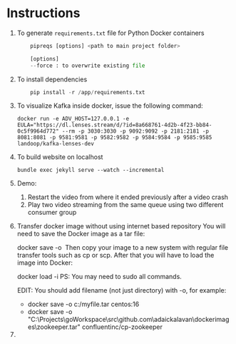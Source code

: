 # Instructions

1. To generate `requirements.txt` file for Python Docker containers
    ```python
        pipreqs [options] <path to main project folder>

        [options]
        --force : to overwrite existing file
    ```
1. To install dependencies
    ```python
        pip install -r /app/requirements.txt
    ```

1. To visualize Kafka inside docker, issue the following command:

   ```text
   docker run -e ADV_HOST=127.0.0.1 -e EULA="https://dl.lenses.stream/d/?id=8a668761-4d2b-4f23-bb84-0c5f9964d772" --rm -p 3030:3030 -p 9092:9092 -p 2181:2181 -p 8081:8081 -p 9581:9581 -p 9582:9582 -p 9584:9584 -p 9585:9585 landoop/kafka-lenses-dev
   ```

2. To build website on localhost
    ```text
    bundle exec jekyll serve --watch --incremental
    ```

3. Demo:
    1. Restart the video from where it ended previously after a video crash
    2. Play two video streaming from the same queue using two different consumer group

4. Transfer docker image without using internet based repository
    You will need to save the Docker image as a tar file:

    docker save -o <path for generated tar file> <image name>
    Then copy your image to a new system with regular file transfer tools such as cp or scp. After that you will have to load the image into Docker:

    docker load -i <path to image tar file>
    PS: You may need to sudo all commands.

    EDIT: You should add filename (not just directory) with -o, for example:

    + docker save -o c:/myfile.tar centos:16
    + docker save -o "C:\Projects\goWorkspace\src\github.com\adaickalavan\dockerimages\zookeeper.tar" confluentinc/cp-zookeeper


5. 